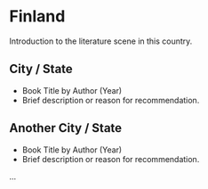 # Finland

Introduction to the literature scene in this country.

## City / State

- Book Title by Author (Year)
- Brief description or reason for recommendation.

## Another City / State

- Book Title by Author (Year)
- Brief description or reason for recommendation.

...
